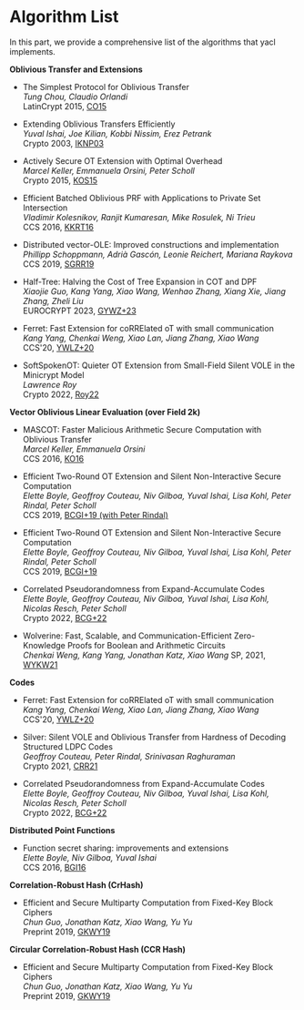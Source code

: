 # Algorithm List

In this part, we provide a comprehensive list of the algorithms that yacl implements.

**Oblivious Transfer and Extensions**

- The Simplest Protocol for Oblivious Transfer\
  *Tung Chou, Claudio Orlandi*\
  LatinCrypt 2015, [CO15](https://eprint.iacr.org/2015/267)

- Extending Oblivious Transfers Efficiently\
  *Yuval Ishai, Joe Kilian, Kobbi Nissim, Erez Petrank*\
  Crypto 2003, [IKNP03](https://www.iacr.org/archive/crypto2003/27290145/27290145.pdf)

- Actively Secure OT Extension with Optimal Overhead\
  *Marcel Keller, Emmanuela Orsini, Peter Scholl*\
  Crypto 2015, [KOS15](https://eprint.iacr.org/2015/546)

- Efficient Batched Oblivious PRF with Applications to Private Set Intersection\
  *Vladimir Kolesnikov, Ranjit Kumaresan, Mike Rosulek, Ni Trieu*\
  CCS 2016, [KKRT16](https://eprint.iacr.org/2016/799)

- Distributed vector-OLE: Improved constructions and implementation\
  *Phillipp Schoppmann, Adrià Gascón, Leonie Reichert, Mariana Raykova*\
  CCS 2019, [SGRR19](https://eprint.iacr.org/2019/1084)

- Half-Tree: Halving the Cost of Tree Expansion in COT and DPF\
  *Xiaojie Guo, Kang Yang, Xiao Wang, Wenhao Zhang, Xiang Xie, Jiang Zhang, Zheli Liu*\
  EUROCRYPT 2023, [GYWZ+23](https://eprint.iacr.org/2022/1431)

- Ferret: Fast Extension for coRRElated oT with small communication\
  *Kang Yang, Chenkai Weng, Xiao Lan, Jiang Zhang, Xiao Wang*\
  CCS'20, [YWLZ+20](https://eprint.iacr.org/2020/924)

- SoftSpokenOT: Quieter OT Extension from Small-Field Silent VOLE in the Minicrypt Model\
  *Lawrence Roy*\
  Crypto 2022, [Roy22](https://www.iacr.org/cryptodb//data/paper.php?pubkey=32258)

**Vector Oblivious Linear Evaluation (over Field 2k)**

- MASCOT: Faster Malicious Arithmetic Secure Computation with Oblivious Transfer\
  *Marcel Keller, Emmanuela Orsini*\
  CCS 2016, [KO16](https://eprint.iacr.org/2016/505)

- Efficient Two-Round OT Extension and Silent Non-Interactive Secure Computation\
  *Elette Boyle, Geoffroy Couteau, Niv Gilboa, Yuval Ishai, Lisa Kohl, Peter Rindal, Peter Scholl*\
  CCS 2019, [BCGI+19 (with Peter Rindal)](https://eprint.iacr.org/2019/1159)

- Efficient Two-Round OT Extension and Silent Non-Interactive Secure Computation\
  *Elette Boyle, Geoffroy Couteau, Niv Gilboa, Yuval Ishai, Lisa Kohl, Peter Rindal, Peter Scholl*\
  CCS 2019, [BCGI+19](https://eprint.iacr.org/2019/1159)

- Correlated Pseudorandomness from Expand-Accumulate Codes\
  *Elette Boyle, Geoffroy Couteau, Niv Gilboa, Yuval Ishai, Lisa Kohl, Nicolas Resch, Peter Scholl*\
  Crypto 2022, [BCG+22](https://eprint.iacr.org/2022/1014)

- Wolverine: Fast, Scalable, and Communication-Efficient Zero-Knowledge Proofs for Boolean and Arithmetic Circuits\
  *Chenkai Weng, Kang Yang, Jonathan Katz, Xiao Wang*
  SP, 2021, [WYKW21](https://eprint.iacr.org/2020/925)

**Codes**

- Ferret: Fast Extension for coRRElated oT with small communication\
  *Kang Yang, Chenkai Weng, Xiao Lan, Jiang Zhang, Xiao Wang*\
  CCS'20, [YWLZ+20](https://eprint.iacr.org/2020/924)

- Silver: Silent VOLE and Oblivious Transfer from Hardness of Decoding Structured LDPC Codes\
  *Geoffroy Couteau, Peter Rindal, Srinivasan Raghuraman*\
  Crypto 2021, [CRR21](https://eprint.iacr.org/2021/1150)

- Correlated Pseudorandomness from Expand-Accumulate Codes\
  *Elette Boyle, Geoffroy Couteau, Niv Gilboa, Yuval Ishai, Lisa Kohl, Nicolas Resch, Peter Scholl*\
  Crypto 2022, [BCG+22](https://eprint.iacr.org/2022/1014)

**Distributed Point Functions**

- Function secret sharing: improvements and extensions\
  *Elette Boyle, Niv Gilboa, Yuval Ishai*\
  CCS 2016, [BGI16](https://eprint.iacr.org/2018/707)

**Correlation-Robust Hash (CrHash)**

- Efficient and Secure Multiparty Computation from Fixed-Key Block Ciphers\
  *Chun Guo, Jonathan Katz, Xiao Wang, Yu Yu*\
  Preprint 2019, [GKWY19](https://eprint.iacr.org/2019/074)

**Circular Correlation-Robust Hash (CCR Hash)**

- Efficient and Secure Multiparty Computation from Fixed-Key Block Ciphers\
  *Chun Guo, Jonathan Katz, Xiao Wang, Yu Yu*\
  Preprint 2019, [GKWY19](https://eprint.iacr.org/2019/074)
